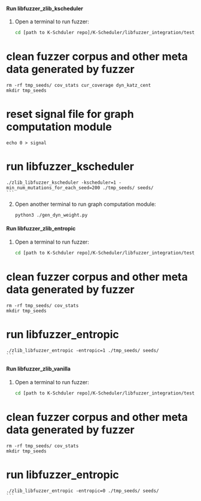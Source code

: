 #### Run libfuzzer_zlib_kscheduler
1. Open a terminal to run fuzzer:
    ```sh
    cd [path to K-Schduler repo]/K-Scheduler/libfuzzer_integration/test_programs/zlib/kscheduler 
# clean fuzzer corpus and other meta data generated by fuzzer
    rm -rf tmp_seeds/ cov_stats cur_coverage dyn_katz_cent 
    mkdir tmp_seeds
# reset signal file for graph computation module
    echo 0 > signal
# run libfuzzer_kscheduler
    ./zlib_libfuzzer_kscheduler -kscheduler=1 -min_num_mutations_for_each_seed=200 ./tmp_seeds/ seeds/
    ```
2. Open another terminal to run graph computation module:
    ```sh
    python3 ./gen_dyn_weight.py
    ```

#### Run libfuzzer_zlib_entropic
1. Open a terminal to run fuzzer:
    ```sh
    cd [path to K-Schduler repo]/K-Scheduler/libfuzzer_integration/test_programs/zlib/entropic 
# clean fuzzer corpus and other meta data generated by fuzzer
    rm -rf tmp_seeds/ cov_stats  
    mkdir tmp_seeds
# run libfuzzer_entropic
    ./zlib_libfuzzer_entropic -entropic=1 ./tmp_seeds/ seeds/
    ```

#### Run libfuzzer_zlib_vanilla
1. Open a terminal to run fuzzer:
    ```sh
    cd [path to K-Schduler repo]/K-Scheduler/libfuzzer_integration/test_programs/zlib/vanilla 
# clean fuzzer corpus and other meta data generated by fuzzer
    rm -rf tmp_seeds/ cov_stats  
    mkdir tmp_seeds
# run libfuzzer_entropic
    ./zlib_libfuzzer_entropic -entropic=0 ./tmp_seeds/ seeds/
    ```
